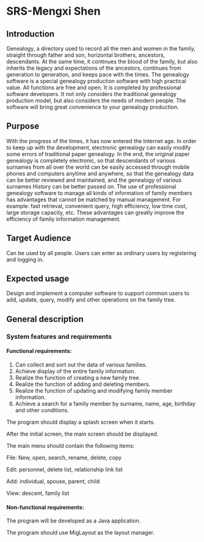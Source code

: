 # SRS-Mengxi Shen

## Introduction

Genealogy, a directory used to record all the men and women in the family, straight through father and son, horizontal brothers, ancestors, descendants. At the same time, it continues the blood of the family, but also inherits the legacy and expectations of the ancestors, continues from generation to generation, and keeps pace with the times. The genealogy software is a special genealogy production software with high practical value. All functions are free and open. It is completed by professional software developers. It not only considers the traditional genealogy production model, but also considers the needs of modern people. The software will bring great convenience to your genealogy production.

## Purpose

With the progress of the times, it has now entered the Internet age. In order to keep up with the development, electronic genealogy can easily modify some errors of traditional paper genealogy. In the end, the original paper genealogy is completely electronic, so that descendants of various surnames from all over the world can be easily accessed through mobile phones and computers anytime and anywhere, so that the genealogy data can be better reviewed and maintained, and the genealogy of various surnames History can be better passed on. The use of professional genealogy software to manage all kinds of information of family members has advantages that cannot be matched by manual management. For example: fast retrieval, convenient query, high efficiency, low time cost, large storage capacity, etc. These advantages can greatly improve the efficiency of family information management.

## Target Audience

Can be used by all people. Users can enter as ordinary users by registering and logging in.

## Expected usage

Design and implement a computer software to support common users to add, update, query, modify and other operations on the family tree.

## General description

### System features and requirements

#### Functional requirements:

1. Can collect and sort out the data of various families.
2. Achieve display of the entire family information.
3. Realize the function of creating a new family tree.
4. Realize the function of adding and deleting members.
5. Realize the function of updating and modifying family member information.
6. Achieve a search for a family member by surname, name, age, birthday and other conditions.

The program should display a splash screen when it starts.

After the initial screen, the main screen should be displayed.

The main menu should contain the following items:

  File: New, open, search, rename, delete, copy

  Edit: personnel, delete list, relationship link list

  Add: individual, spouse, parent, child

  View: descent, family list

#### Non-functional requirements:

The program will be developed as a Java application.

The program should use MigLayout as the layout manager.